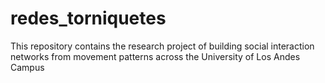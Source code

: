 # redes_torniquetes
This repository contains the research project of building social interaction networks from movement patterns across the University of Los Andes Campus
